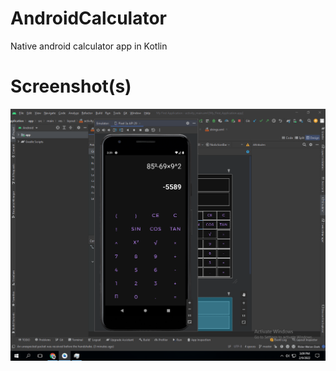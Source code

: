 # AndroidCalculator

Native android calculator app in Kotlin

# Screenshot(s)
![Screenshot of AndroidCalculator application](/screenshots/Screenshot.png)